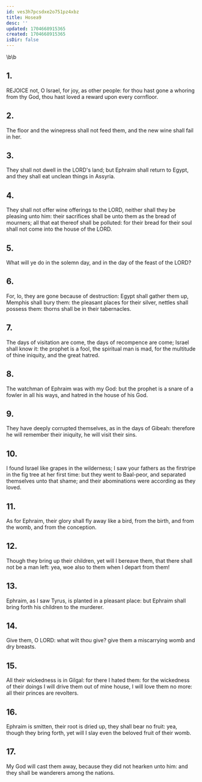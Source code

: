 ```yaml
---
id: ves3h7pcsdxe2o751pz4xbz
title: Hosea9
desc: ''
updated: 1704668915365
created: 1704668915365
isDir: false
---
```

\b\b
## 1.
REJOICE not, O Israel, for joy, as other people: for thou hast gone a whoring from thy God, thou hast loved a reward upon every cornfloor.
## 2.
The floor and the winepress shall not feed them, and the new wine shall fail in her.
## 3.
They shall not dwell in the LORD's land; but Ephraim shall return to Egypt, and they shall eat unclean things in Assyria.
## 4.
They shall not offer wine offerings to the LORD, neither shall they be pleasing unto him: their sacrifices shall be unto them as the bread of mourners; all that eat thereof shall be polluted: for their bread for their soul shall not come into the house of the LORD.
## 5.
What will ye do in the solemn day, and in the day of the feast of the LORD?
## 6.
For, lo, they are gone because of destruction: Egypt shall gather them up, Memphis shall bury them: the pleasant places for their silver, nettles shall possess them: thorns shall be in their tabernacles.
## 7.
The days of visitation are come, the days of recompence are come; Israel shall know it: the prophet is a fool, the spiritual man is mad, for the multitude of thine iniquity, and the great hatred.
## 8.
The watchman of Ephraim was with my God: but the prophet is a snare of a fowler in all his ways, and hatred in the house of his God.
## 9.
They have deeply corrupted themselves, as in the days of Gibeah: therefore he will remember their iniquity, he will visit their sins.
## 10.
I found Israel like grapes in the wilderness; I saw your fathers as the firstripe in the fig tree at her first time: but they went to Baal-peor, and separated themselves unto that shame; and their abominations were according as they loved.
## 11.
As for Ephraim, their glory shall fly away like a bird, from the birth, and from the womb, and from the conception.
## 12.
Though they bring up their children, yet will I bereave them, that there shall not be a man left: yea, woe also to them when I depart from them!
## 13.
Ephraim, as I saw Tyrus, is planted in a pleasant place: but Ephraim shall bring forth his children to the murderer.
## 14.
Give them, O LORD: what wilt thou give?  give them a miscarrying womb and dry breasts.
## 15.
All their wickedness is in Gilgal: for there I hated them: for the wickedness of their doings I will drive them out of mine house, I will love them no more: all their princes are revolters.
## 16.
Ephraim is smitten, their root is dried up, they shall bear no fruit: yea, though they bring forth, yet will I slay even the beloved fruit of their womb.
## 17.
My God will cast them away, because they did not hearken unto him: and they shall be wanderers among the nations.

